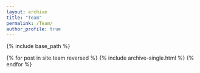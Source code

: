 ```yaml
---
layout: archive
title: "Team"
permalink: /Team/
author_profile: true
---
```


{% include base_path %}

{% for post in site.team reversed %}
  {% include archive-single.html %}
{% endfor %}
